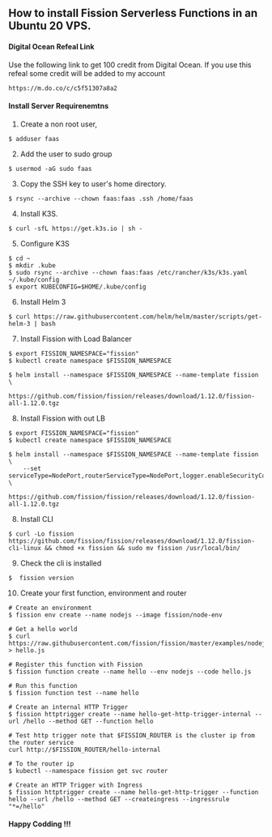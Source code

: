 ## How to install Fission Serverless Functions in an Ubuntu 20 VPS.

#### Digital Ocean Refeal Link
Use the following link to get 100 credit from Digital Ocean. If you use this refeal some credit will be added to my account

```
https://m.do.co/c/c5f51307a8a2
```

#### Install Server Requirenemtns

1. Create a non root user,
```
$ adduser faas
```

2. Add the user to sudo group
```
$ usermod -aG sudo faas
```

3. Copy the SSH key to user's home directory.
```
$ rsync --archive --chown faas:faas .ssh /home/faas
```

4. Install K3S.
```
$ curl -sfL https://get.k3s.io | sh -
```

5. Configure K3S
```
$ cd ~
$ mkdir .kube
$ sudo rsync --archive --chown faas:faas /etc/rancher/k3s/k3s.yaml ~/.kube/config
$ export KUBECONFIG=$HOME/.kube/config
```

6. Install Helm 3
```
$ curl https://raw.githubusercontent.com/helm/helm/master/scripts/get-helm-3 | bash
```

7. Install Fission with Load Balancer
```
$ export FISSION_NAMESPACE="fission"
$ kubectl create namespace $FISSION_NAMESPACE

$ helm install --namespace $FISSION_NAMESPACE --name-template fission \
    https://github.com/fission/fission/releases/download/1.12.0/fission-all-1.12.0.tgz
```

8. Install Fission with out LB
```
$ export FISSION_NAMESPACE="fission"
$ kubectl create namespace $FISSION_NAMESPACE

$ helm install --namespace $FISSION_NAMESPACE --name-template fission \
    --set serviceType=NodePort,routerServiceType=NodePort,logger.enableSecurityContext=true,prometheus.enabled=false \
    https://github.com/fission/fission/releases/download/1.12.0/fission-all-1.12.0.tgz

```

8. Install CLI
```
$ curl -Lo fission https://github.com/fission/fission/releases/download/1.12.0/fission-cli-linux && chmod +x fission && sudo mv fission /usr/local/bin/
```

9. Check the cli is installed 
```
$  fission version
```

10. Create your first function, environment and router
```
# Create an environment
$ fission env create --name nodejs --image fission/node-env

# Get a hello world
$ curl https://raw.githubusercontent.com/fission/fission/master/examples/nodejs/hello.js > hello.js

# Register this function with Fission
$ fission function create --name hello --env nodejs --code hello.js

# Run this function
$ fission function test --name hello

# Create an internal HTTP Trigger
$ fission httptrigger create --name hello-get-http-trigger-internal --url /hello --method GET --function hello

# Test http trigger note that $FISSION_ROUTER is the cluster ip from the router service
curl http://$FISSION_ROUTER/hello-internal

# To the router ip 
$ kubectl --namespace fission get svc router

# Create an HTTP Trigger with Ingress
$ fission httptrigger create --name hello-get-http-trigger --function hello --url /hello --method GET --createingress --ingressrule "*=/hello"
```


#### Happy Codding !!!